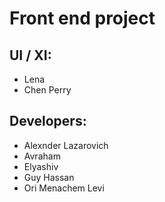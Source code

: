 # Front end project

## UI / XI:
* Lena 
* Chen Perry

## Developers:
* Alexnder Lazarovich
* Avraham
* Elyashiv
* Guy Hassan
* Ori Menachem Levi
